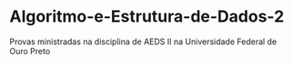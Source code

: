 # Algoritmo-e-Estrutura-de-Dados-2
Provas ministradas na disciplina de AEDS II na Universidade Federal de Ouro Preto
